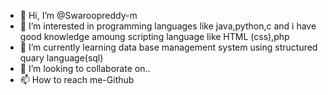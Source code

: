 - 👋 Hi, I’m @Swaroopreddy-m
- 👀 I’m interested in programming languages like java,python,c and i have good knowledge amoung scripting language like HTML (css),php
- 🌱 I’m currently learning data base management system using structured quary language(sql)
- 💞️ I’m looking to collaborate on..
- 📫 How to reach me-Github

<!---
Swaroopreddy-m/Swaroopreddy-m is a ✨ special ✨ repository because its `README.md` (this file) appears on your GitHub profile.
You can click the Preview link to take a look at your changes.
--->
